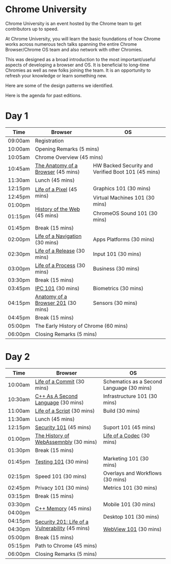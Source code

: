 # Chrome University

Chrome University is an event hosted by the Chrome team to get contributors up to speed. 

At Chrome University, you will learn the basic foundations of how Chrome works across numerous tech talks spanning the entire Chrome Browser/Chrome OS team and also network with other Chromies. 

This was designed as a broad introduction to the most important/useful aspects of developing a browser and OS. It is beneficial to long-time Chromies as well as new folks joining the team. It is an opportunity to refresh your knowledge or learn something new.

Here are some of the design patterns we identified.

Here is the agenda for past editions.

# Day 1

<table>
    <thead>
        <tr>
            <th>Time</th>
            <th>Browser</th>
            <th>OS</th>
        </tr>
    </thead>
    <tbody>
        <tr>
            <td>09:00am</td>
            <td colspan=2>Registration</td>
        </tr>
        <tr>
            <td>10:00am</td>
            <td colspan=2>Opening Remarks (5 mins)</td>
        </tr>
        <tr>
            <td>10:05am</td>
            <td colspan=2>Chrome Overview (45 mins)</td>
        </tr>
        <tr>
            <td>10:45am</td>
            <td><a href="https://www.youtube.com/watch?v=PzzNuCk-e0Y&list=PLNYkxOF6rcICgS7eFJrGDhMBwWtdTgzpx&index=2">The Anatomy of a Browser</a> (45 mins)</td>
            <td>HW Backed Security and Verified Boot 101 (45 mins)</td>
        </tr>
        <tr>
            <td>11:30am</td>
            <td colspan=2>Lunch (45 mins)</td>
        </tr>
        <tr>
            <td>12:15pm</td>
            <td rowspan=2><a href="https://www.youtube.com/watch?v=m-J-tbAlFic&list=PLNYkxOF6rcICgS7eFJrGDhMBwWtdTgzpx&index=6">Life of a Pixel</a> (45 mins)</td>
            <td>Graphics 101 (30 mins)</td>
        </tr>
        <tr>
            <td>12:45pm</td>
            <td rowspan=2>Virtual Machines 101 (30 mins)</td>
        </tr>
        <tr>
            <td>01:00pm</td>
            <td rowspan=2><a href="https://www.youtube.com/watch?v=kNzoswFIU9M&list=PLNYkxOF6rcICgS7eFJrGDhMBwWtdTgzpx&index=1">History of the Web</a> (45 mins)</td>
        </tr>
        <tr>
            <td>01:15pm</td>
            <td>ChromeOS Sound 101 (30 mins)</td>
        </tr>
        <tr>
            <td>01:45pm</td>
            <td colspan=2>Break (15 mins)</td>
        </tr>
        <tr>
            <td>02:00pm</td>
            <td><a href="https://www.youtube.com/watch?v=OFIvyc1y1ws&list=PLNYkxOF6rcICgS7eFJrGDhMBwWtdTgzpx&index=5">Life of a Navigation</a> (30 mins)</td>
            <td>Apps Platforms (30 mins)</td>
        </tr>
        <tr>
            <td>02:30pm</td>
            <td><a href="https://www.youtube.com/watch?v=gCW5Pvx2H3U&list=PLNYkxOF6rcICgS7eFJrGDhMBwWtdTgzpx&index=4">Life of a Release</a> (30 mins)</td>
            <td>Input 101 (30 mins)</td>
        </tr>
        <tr>
            <td>03:00pm</td>
            <td><a href="https://www.youtube.com/watch?v=5im7SGmJxnA&list=PLNYkxOF6rcICgS7eFJrGDhMBwWtdTgzpx&index=7">Life of a Process</a> (30 mins)</td>
            <td>Business (30 mins)</td>
        </tr>
        <tr>
            <td>03:30pm</td>
            <td colspan=2>Break (15 mins)</td>
        </tr>
        <tr>
            <td>03:45pm</td>
            <td><a href="https://www.youtube.com/watch?v=o-nR7enXzII&list=PLNYkxOF6rcICgS7eFJrGDhMBwWtdTgzpx&index=8">IPC 101</a> (30 mins)</td>
            <td>Biometrics (30 mins)</td>
        </tr>
        <tr>
            <td>04:15pm</td>
            <td><a href="https://www.youtube.com/watch?v=u7berRU9Qys&list=PLNYkxOF6rcICgS7eFJrGDhMBwWtdTgzpx&index=3">Anatomy of a Browser 201</a> (30 mins)</td>
            <td>Sensors (30 mins)</td>
        </tr>
        <tr>
            <td>04:45pm</td>
            <td colspan=2>Break (15 mins)</td>
        </tr>
        <tr>
            <td>05:00pm</td>
            <td colspan=2>The Early History of Chrome (60 mins)</td>
        </tr>
        <tr>
            <td>06:00pm</td>
            <td colspan=2>Closing Remarks (5 mins)</td>
        </tr>
    </tbody>
</table>

# Day 2

<table>
    <thead>
        <tr>
            <th>Time</th>
            <th>Browser</th>
            <th>OS</th>
        </tr>
    </thead>
    <tbody>
        <tr>
            <td>10:00am</td>
            <td><a href="https://www.youtube.com/watch?v=_oK7PeeLxYo&list=PLNYkxOF6rcICgS7eFJrGDhMBwWtdTgzpx&index=9">Life of a Commit</a> (30 mins)</td>
            <td>Schematics as a Second Language (30 mins)</td>
        </tr>
        <tr>
            <td>10:30am</td>
            <td><a href="https://www.youtube.com/watch?v=cN9c_JyvL1A&list=PLNYkxOF6rcICgS7eFJrGDhMBwWtdTgzpx&index=10">C++ As A Second Language</a> (30 mins)</td>
            <td>Infrastructure 101 (30 mins)</td>
        </tr>
        <tr>
            <td>11:00am</td>
            <td><a href="https://www.youtube.com/watch?v=3bVcTFOKRyo&list=PLNYkxOF6rcICgS7eFJrGDhMBwWtdTgzpx&index=11">Life of a Script</a> (30 mins)</td>
            <td>Build (30 mins)</td>
        </tr>
        <tr>
            <td>11:30am</td>
            <td colspan=2>Lunch (45 mins)</td>
        </tr>
        <tr>
            <td>12:15pm</td>
            <td><a href="https://www.youtube.com/watch?v=jqQdgQKYq7E&list=PLNYkxOF6rcICgS7eFJrGDhMBwWtdTgzpx&index=12">Security 101</a> (45 mins)</td>
            <td>Suport 101 (45 mins)</td>
        </tr>
        <tr>
            <td>01:00pm</td>
            <td><a href="https://www.youtube.com/watch?v=6r0NKEQqkz0&list=PLNYkxOF6rcICgS7eFJrGDhMBwWtdTgzpx&index=14">The History of WebAssemnbly</a> (30 mins)</td>
            <td><a href="https://www.youtube.com/watch?v=xqJjyUpYEw0&list=PLNYkxOF6rcICgS7eFJrGDhMBwWtdTgzpx&index=17">Life of a Codec</a> (30 mins)</td>
        </tr>
        <tr>
            <td>01:30pm</td>
            <td colspan=2>Break (15 mins)</td>
        </tr>
        <tr>
            <td>01:45pm</td>
            <td><a href="https://www.youtube.com/watch?v=mizZc61rFUk&list=PLNYkxOF6rcICgS7eFJrGDhMBwWtdTgzpx&index=21">Testing 101</a> (30 mins)</td>
            <td>Marketing 101 (30 mins)</td>
        </tr>
        <tr>
            <td>02:15pm</td>
            <td>Speed 101 (30 mins)</td>
            <td>Overlays and Workflows (30 mins)</td>
        </tr>
        <tr>
            <td>02:45pm</td>
            <td>Privacy 101 (30 mins)</td>
            <td>Metrics 101 (30 mins)</td>
        </tr>
        <tr>
            <td>03:15pm</td>
            <td colspan=2>Break (15 mins)</td>
        </tr>
        <tr>
            <td>03:30pm</td>
            <td rowspan=2><a href="https://www.youtube.com/watch?v=UNJrgsQXvCA&list=PLNYkxOF6rcICgS7eFJrGDhMBwWtdTgzpx&index=15">C++ Memory</a> (45 mins)</td>
            <td>Mobile 101 (30 mins)</td>
        </tr>
        <tr>
            <td>04:00pm</td>
            <td rowspan=2>Desktop 101 (30 mins)</td>
        </tr>
        <tr>
            <td>04:15pm</td>
            <td rowspan=2><a href="https://www.youtube.com/watch?v=lv0lvJigrRw&list=PLNYkxOF6rcICgS7eFJrGDhMBwWtdTgzpx&index=13">Security 201: Life of a Vulnerability</a> (45 mins)</td>
        </tr>
        <tr>
            <td>04:30pm</td>
            <td><a href="https://www.youtube.com/watch?v=qMvbtcbEkDU&list=PLNYkxOF6rcICgS7eFJrGDhMBwWtdTgzpx&index=16">WebView 101</a> (30 mins)</td>
        </tr>
        <tr>
            <td>05:00pm</td>
            <td colspan=2>Break (15 mins)</td>
        </tr>
        <tr>
            <td>05:15pm</td>
            <td colspan=2>Path to Chrome (45 mins)</td>
        </tr>
        <tr>
            <td>06:00pm</td>
            <td colspan=2>Closing Remarks (5 mins)</td>
        </tr>
    </tbody>
</table>
